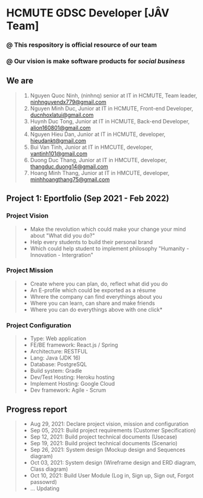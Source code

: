 # HCMUTE GDSC Developer [JÂV Team]
### @ This respository is official resource of our team
### @ Our vision is make software products for *social business* 
## **We are**
>1. Nguyen Quoc Ninh, (ninhnq) senior at  IT in HCMUTE, Team leader, ninhnguyendx779@gmail.com
>2. Nguyen Minh Duc, Junior at IT in HCMUTE, Front-end Developer, ducnhoxlatui@gmail.com
>3. Huynh Duc Tong, Junior at IT in HCMUTE, Back-end Developer, alion160801@gmail.com
>4. Nguyen Hieu Dan, Junior at IT in HCMUTE, developer, hieudankt@gmail.com
>5. Bui Van Tinh, Junior at IT in HMCUTE, developer, vantinh101@gmail.com
>6. Duong Duc Thang, Junior at IT in HMCUTE, developer, thangduc.duong14@gmail.com
>7. Hoang Minh Thang, Junior at IT in HMCUTE, developer, minhhoangthang75@gmail.com

## Project 1: Eportfolio (Sep 2021 - Feb 2022)

### Project Vision
>* Make the revolution which could make your change your mind about "What did you do?"
>* Help every students to build their personal brand
>* Which could help student to implement philosophy "Humanity - Innovation - Intergration" 

### Project Mission
>* Create where you can plan, do, reflect what did you do
>* An E-profile which could be exported as a résume  
>* Whrere the company can find everythings about you
>* Where you can learn, can share and make friends
>* Where you can do everythings above with one click* 

### Project Configuration
>* Type: Web application 
>* FE/BE framework: React.js / Spring
>* Architecture: RESTFUL
>* Lang: Java (JDK 16) 
>* Database: PostgreSQL
>* Build system: Gradle 
>* Dev/Test Hosting: Heroku hosting
>* Implement Hosting: Google Cloud
>* Dev framework: Agile - Scrum 

## Progress report 
>* Aug 29, 2021: Declare project vision, mission and configuration
>* Sep 05, 2021: Build project requirements (Customer Specification)
>* Sep 12, 2021: Build project technical documents (Usecase)
>* Sep 19, 2021: Build project technical documents (Scenario)
>* Sep 26, 2021: System design (Mockup design and Sequences diagram)
>* Oct 03, 2021: System design (Wireframe design and ERD diagram, Class diagram)
>* Oct 10, 2021: Build User Module (Log in, Sign up, Sign out, Forgot passowrd)
>* ... Updating


